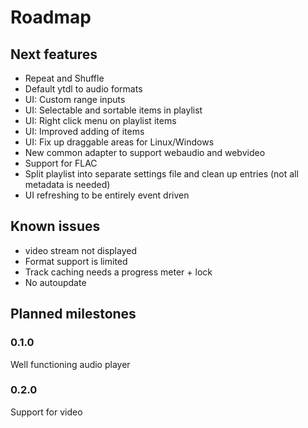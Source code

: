 # Roadmap

## Next features
* Repeat and Shuffle
* Default ytdl to audio formats
* UI: Custom range inputs
* UI: Selectable and sortable items in playlist
* UI: Right click menu on playlist items
* UI: Improved adding of items
* UI: Fix up draggable areas for Linux/Windows
* New common adapter to support webaudio and webvideo
* Support for FLAC
* Split playlist into separate settings file and clean up entries (not all metadata is needed)
* UI refreshing to be entirely event driven


## Known issues
* video stream not displayed
* Format support is limited
* Track caching needs a progress meter + lock
* No autoupdate


## Planned milestones

### 0.1.0
Well functioning audio player

### 0.2.0
Support for video
